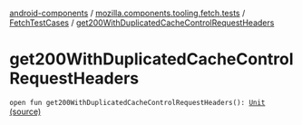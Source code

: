 [android-components](../../index.md) / [mozilla.components.tooling.fetch.tests](../index.md) / [FetchTestCases](index.md) / [get200WithDuplicatedCacheControlRequestHeaders](./get200-with-duplicated-cache-control-request-headers.md)

# get200WithDuplicatedCacheControlRequestHeaders

`open fun get200WithDuplicatedCacheControlRequestHeaders(): `[`Unit`](https://kotlinlang.org/api/latest/jvm/stdlib/kotlin/-unit/index.html) [(source)](https://github.com/mozilla-mobile/android-components/blob/master/components/tooling/fetch-tests/src/main/java/mozilla/components/tooling/fetch/tests/FetchTestCases.kt#L341)